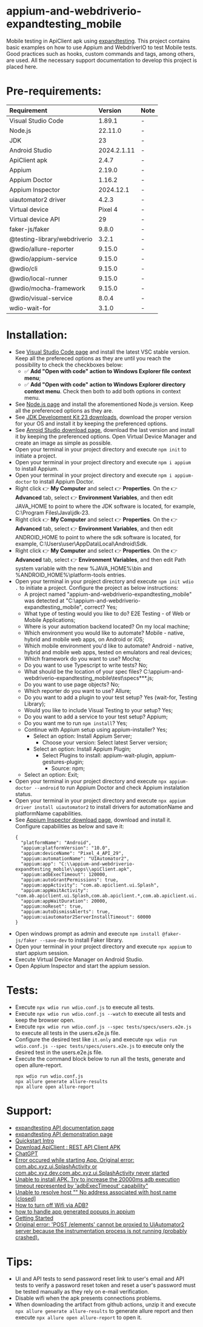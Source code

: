 # appium-and-webdriverio-expandtesting_mobile

Mobile testing in ApiClient apk using [expandtesting](https://practice.expandtesting.com/notes/api/api-docs/). This project contains basic examples on how to use Appium and WebdriverIO to test Mobile tests. Good practices such as hooks, custom commands and tags, among others, are used. All the necessary support documentation to develop this project is placed here. 

# Pre-requirements:

| Requirement                     | Version        | Note                                                            |
| :------------------------------ |:---------------| :-------------------------------------------------------------- |
| Visual Studio Code              | 1.89.1         | -                                                               |
| Node.js                         | 22.11.0        | -                                                               |
| JDK                             | 23             | -                                                               |
| Android Studio                  | 2024.2.1.11    | -                                                               |
| ApiClient apk                   | 2.4.7          | -                                                               |
| Appium                          | 2.19.0         | -                                                               |
| Appium Doctor                   | 1.16.2         | -                                                               |
| Appium Inspector                | 2024.12.1      | -                                                               |
| uiautomator2 driver             | 4.2.3          | -                                                               |
| Virtual device                  | Pixel 4        | -                                                               |
| Virtual device API              | 29             | -                                                               |
| faker-js/faker                  | 9.8.0          | -                                                               |
| @testing-library/webdriverio    | 3.2.1          | -                                                               |
| @wdio/allure-reporter           | 9.15.0         | -                                                               |
| @wdio/appium-service            | 9.15.0         | -                                                               |
| @wdio/cli                       | 9.15.0         | -                                                               |
| @wdio/local-runner              | 9.15.0         | -                                                               |
| @wdio/mocha-framework           | 9.15.0         | -                                                               |
| @wdio/visual-service            | 8.0.4          | -                                                               |
| wdio-wait-for                   | 3.1.0          | -                                                               |

# Installation:

- See [Visual Studio Code page](https://code.visualstudio.com/) and install the latest VSC stable version. Keep all the prefereced options as they are until you reach the possibility to check the checkboxes below: 
  - :white_check_mark: **Add "Open with code" action to Windows Explorer file context menu**; 
  - :white_check_mark: **Add "Open with code" action to Windows Explorer directory context menu**.
Check then both to add both options in context menu.
- See [Node.js page](https://nodejs.org/en) and install the aforementioned Node.js version. Keep all the preferenced options as they are.
- See [JDK Development Kit 23 downloads](https://www.oracle.com/in/java/technologies/downloads/#jdk23-windows), download the proper version for your OS and install it by keeping the preferenced options. 
- See [Anroid Studio download page](https://developer.android.com/), download the last version and install it by keeping the preferenced options. Open Virtual Device Manager and create an image as simple as possible. 
- Open your terminal in your project directory and execute ```npm init``` to initiate a project.
- Open your terminal in your project directory and execute ```npm i appium``` to install Appium.
- Open your terminal in your project directory and execute ```npm i appium-doctor``` to install Appium Doctor.
- Right click :point_right: **My Computer** and select :point_right: **Properties**. On the :point_right: **Advanced** tab, select :point_right: **Environment Variables**, and then edit JAVA_HOME to point to where the JDK software is located, for example, C:\Program Files\Java\jdk-23.
- Right click :point_right: **My Computer** and select :point_right: **Properties**. On the :point_right: **Advanced** tab, select :point_right: **Environment Variables**, and then edit ANDROID_HOME to point to where the sdk software is located, for example, C:\Users\user\AppData\Local\Android\Sdk.
- Right click :point_right: **My Computer** and select :point_right: **Properties**. On the :point_right: **Advanced** tab, select :point_right: **Environment Variables**, and then edit Path system variable with the new %JAVA_HOME%\bin and %ANDROID_HOME%\platform-tools entries.
- Open your terminal in your project directory and execute ```npm init wdio .``` to initiate a project. Configure the project as below instructions:
  - A project named "appium-and-webdriverio-expandtesting_mobile" was detected at "C:\appium-and-webdriverio-expandtesting_mobile", correct? Yes;
  - What type of testing would you like to do? E2E Testing - of Web or Mobile Applications;
  - Where is your automation backend located? On my local machine;
  - Which environment you would like to automate? Mobile - native, hybrid and mobile web apps, on Android or iOS;
  - Which mobile environment you'd like to automate? Android - native, hybrid and mobile web apps, tested on emulators and real devices;
  - Which framework do you want to use? Mocha;
  - Do you want to use Typescript to write tests? No;
  - What should be the location of your spec files? C:\appium-and-webdriverio-expandtesting_mobile\test\specs\**\*.js;
  - Do you want to use page objects? No;
  - Which reporter do you want to use? Allure;
  - Do you want to add a plugin to your test setup? Yes (wait-for, Testing Library);
  - Would you like to include Visual Testing to your setup? Yes;
  - Do you want to add a service to your test setup? Appium;
  - Do you want me to run ```npm install```? Yes;
  - Continue with Appium setup using appium-installer? Yes;
    - Select an option: Install Appium Server;
      - Choose your version: Select latest Server version;
    - Select an option: Install Appium Plugin;
      - Select Plugins to install: appium-wait-plugin, appium-gestures-plugin;
        - Source: npm;
  - Select an option: Exit;
- Open your terminal in your project directory and execute ```npx appium-doctor --android``` to run Appium Doctor and check Appium instalation status.
- Open your terminal in your project directory and execute ```npx appium driver install uiautomator2``` to install drivers for automationName and platformName capabilities.
- See [Appium Inspector download page](https://github.com/appium/appium-inspector/releases), download and install it. Configure capabilities as below and save it:
  ```
  {
    "platformName": "Android",
    "appium:platformVersion": "10.0",
    "appium:deviceName": "Pixel_4_API_29",
    "appium:automationName": "UIAutomator2",
    "appium:app": "C:\\appium-and-webdriverio-expandtesting_mobile\\apps\\apiClient.apk",
    "appium:adbExecTimeout": 120000,
    "appium:autoGrantPermissions": true,
    "appium:appActivity": "com.ab.apiclient.ui.Splash",
    "appium:appWaitActivity": "com.ab.apiclient.ui.Splash,com.ab.apiclient.*,com.ab.apiclient.ui.MainActivity",
    "appium:appWaitDuration": 20000,
    "appium:noReset": true,
    "appium:autoDismissAlerts": true,
    "appium:uiautomator2ServerInstallTimeout": 60000
  }
  ```  
- Open windows prompt as admin and execute ```npm install @faker-js/faker --save-dev``` to install Faker library.
- Open your terminal in your project directory and execute ```npx appium``` to start appium session.
- Execute Virtual Device Manager on Android Studio.
- Open Appium Inspector and start the appium session. 

# Tests:

- Execute ```npx wdio run wdio.conf.js``` to execute all tests. 
- Execute ```npx wdio run wdio.conf.js --watch``` to execute all tests and keep the browser open. 
- Execute ```npx wdio run wdio.conf.js --spec tests/specs/users.e2e.js``` to execute all tests in the users.e2e.js file. 
- Configure the desired test like ```it.only``` and execute ```npx wdio run wdio.conf.js --spec tests/specs/users.e2e.js``` to execute only the desired test in the users.e2e.js file.
- Execute the command block below to run all the tests, generate and open allure-report.
  ```
  npx wdio run wdio.conf.js
  npx allure generate allure-results 
  npx allure open allure-report
  ```

# Support:

- [expandtesting API documentation page](https://practice.expandtesting.com/notes/api/api-docs/)
- [expandtesting API demonstration page](https://www.youtube.com/watch?v=bQYvS6EEBZc)
- [Quickstart Intro](https://appium.io/docs/en/latest/quickstart/)
- [Download ApiClient : REST API Client APK](https://apiclient-rest-api-client.en.softonic.com/android/download)
- [ChatGPT](https://chatgpt.com/)
- [Error occured while starting App. Original error: com.abc.xyz.ui.SplashActivity or com.abc.xyz.dev.com.abc.xyz.ui.SplashActivity never started](https://stackoverflow.com/a/48531998)
- [Unable to install APK. Try to increase the 20000ms adb execution timeout represented by 'adbExecTimeout' capability"](https://github.com/appium/appium/issues/12287#issuecomment-1353643684)
- [Unable to resolve host "<URL here>" No address associated with host name [closed]](https://stackoverflow.com/a/31242237)
- [How to turn off Wifi via ADB?](https://stackoverflow.com/a/10038568)
- [how to handle app generated popups in appium](https://stackoverflow.com/a/54970700)
- [Getting Started](https://webdriver.io/docs/gettingstarted#run-test)
- [Original error: 'POST /elements' cannot be proxied to UiAutomator2 server because the instrumentation process is not running (probably crashed).](https://github.com/appium/appium/issues/15087#issuecomment-1211697568)

# Tips:

- UI and API tests to send password reset link to user's email and API tests to verify a password reset token and reset a user's password must be tested manually as they rely on e-mail verification. 
- Disable wifi when the apk presents connections problems.
- When downloading the artifact from github actions, unzip it and execute ```npx allure generate allure-results``` to generate allure report and then execute ```npx allure open allure-report``` to open it.

